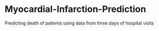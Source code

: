 # Myocardial-Infarction-Prediction
Predicting death of patients using data from three days of hospital visits
